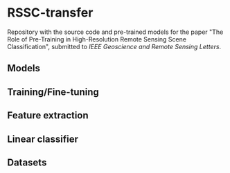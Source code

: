 # RSSC-transfer
Repository with the source code and pre-trained models for the paper "The Role of Pre-Training in High-Resolution Remote Sensing Scene Classification", submitted to *IEEE Geoscience and Remote Sensing Letters*.

## Models

## Training/Fine-tuning

## Feature extraction

## Linear classifier

## Datasets

